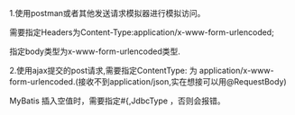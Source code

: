 1.使用postman或者其他发送请求模拟器进行模拟访问。

需要指定Headers为Content-Type:application/x-www-form-urlencoded;

指定body类型为x-www-form-urlencoded类型.

2.使用ajax提交的post请求,需要指定ContentType: 为 application/x-www-form-urlencoded.(接收不到application/json,实在想接可以用@RequestBody)

MyBatis 插入空值时，需要指定#{,JdbcType ，否则会报错。